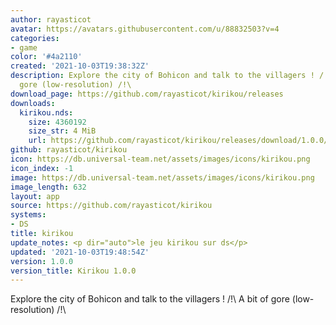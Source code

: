 ```yaml
---
author: rayasticot
avatar: https://avatars.githubusercontent.com/u/88832503?v=4
categories:
- game
color: '#4a2110'
created: '2021-10-03T19:38:32Z'
description: Explore the city of Bohicon and talk to the villagers ! /!\ A bit of
  gore (low-resolution) /!\
download_page: https://github.com/rayasticot/kirikou/releases
downloads:
  kirikou.nds:
    size: 4360192
    size_str: 4 MiB
    url: https://github.com/rayasticot/kirikou/releases/download/1.0.0/kirikou.nds
github: rayasticot/kirikou
icon: https://db.universal-team.net/assets/images/icons/kirikou.png
icon_index: -1
image: https://db.universal-team.net/assets/images/icons/kirikou.png
image_length: 632
layout: app
source: https://github.com/rayasticot/kirikou
systems:
- DS
title: kirikou
update_notes: <p dir="auto">le jeu kirikou sur ds</p>
updated: '2021-10-03T19:48:54Z'
version: 1.0.0
version_title: Kirikou 1.0.0
---
```

Explore the city of Bohicon and talk to the villagers !
/!\ A bit of gore (low-resolution) /!\